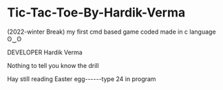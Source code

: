 # Tic-Tac-Toe-By-Hardik-Verma
(2022-winter Break)
my first cmd based game coded made in c language ʘ‿ʘ

DEVELOPER
Hardik Verma

Nothing to tell you know the drill

Hay still reading
Easter egg------type 24 in program

